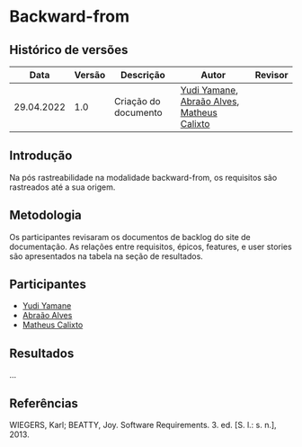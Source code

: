 # Backward-from

## Histórico de versões
| Data       | Versão | Descrição            | Autor                                                                                                                                        | Revisor |
| ---------- | ------ | -------------------- | -------------------------------------------------------------------------------------------------------------------------------------------- | ------- |
| 29.04.2022 | 1.0    | Criação do documento | [Yudi Yamane](https://github.com/yudi-azvd), [Abraão Alves](https://github.com/Abraao1231), [Matheus Calixto](https://github.com/matheuscvp) |         |

## Introdução

Na pós rastreabilidade na modalidade backward-from, os requisitos são
rastreados até a sua origem.

## Metodologia

Os participantes revisaram os documentos de backlog do site de documentação.
As relações entre requisitos, épicos, features, e user stories são 
apresentados na tabela na seção de resultados.

## Participantes

- [Yudi Yamane](https://github.com/yudi-azvd)
- [Abraão Alves](https://github.com/Abraao1231)
- [Matheus Calixto](https://github.com/matheuscvp)

## Resultados

...

## Referências

WIEGERS, Karl; BEATTY, Joy. Software Requirements. 3. ed. [S. l.: s. n.], 2013.